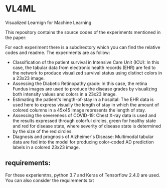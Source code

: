 # VL4ML
 Visualized Learnign for Machine Learning


This repository contains the source codes of the experiments mentioned in the paper:



For each experiment there is a subdirectory which you can find the relative codes and readme. The experiments are as follow:

- Classification of the patient survival in Intensive Care Unit (ICU): In this case, the tabular data from electronic health records (EHR) are fed to the network to produce visualized survival status using distinct colors in a 23x23 image. 
- Assessing the Diabetic Retinopathy grade: In this case, the retina Fundus images are used to produce the disease grades by visualizing both intensity values and colors in a 23x23 image.
- Estimating the patient's length-of-stay in a hospital: The EHR data is used here to express visually the length of stay in which the amount of colored columns in a 45x45 image represents the length of stay.
- Assessing the severeness of COVID-19: Chest X-ray data is used and the results expressed through colorful circles, green for healthy state and red for disease state, where severity of disease state is determined by the size of the red circles. 
- Diagnosis and prognosis of Alzheimer's Disease: Multimodal tabular data are fed into the model for producing color-coded AD prediction labels in a colored 23x23 image.



## requirements:

For these experiemtns, python 3.7 and Keras of Tensorflow 2.4.0 are used. </br>
You can also consider the requirements.txt


